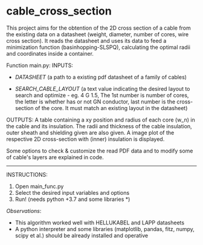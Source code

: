 # cable_cross_section

This project aims for the obtention of the 2D cross section of a cable from the existing data on a datasheet (weight, diameter, number of cores, wire cross section).
It reads the datasheet and uses its data to feed a minimization function (basinhopping-SLSPQ), calculating the optimal radii and coordinates inside a container.

Function main.py: 
INPUTS:

* _DATASHEET_ (a path to a existing pdf datasheet of a family of cables)

* _SEARCH_CABLE_LAYOUT_ (a text value indicating the desired layout to search and optimize - eg. 4 G 1.5,
The 1st number is number of cores, the letter is whether has or not GN conductor, last number is the cross-section of the core. 
It must match an existing layout in the datasheet)
        
OUTPUTS: A table containing a xy position and radius of each core (w_n) in the cable and its insulation.
The radii and thickness of the cable insulation, outer sheath and shielding given are also given. 
A image plot of the respective 2D cross-section with (inner) insulation is displayed.

Some options to check & customize the read PDF data and to modify some of cable's layers are explained in code.

***************
INSTRUCTIONS:
1. Open main_func.py
2. Select the desired input variables and options
3. Run! (needs python +3.7 and some libraries *)

_Observations_:
- This algorithm worked well with HELLUKABEL and LAPP datasheets
- A python interpreter and some libraries (matplotlib, pandas, fitz, numpy, scipy et al.) should be already installed and operative


